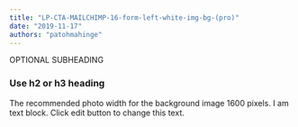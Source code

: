 ```yaml
---
title: "LP-CTA-MAILCHIMP-16-form-left-white-img-bg-(pro)"
date: "2019-11-17"
authors: "patohmahinge"
---
```


OPTIONAL SUBHEADING

### Use h2 or h3 heading

The recommended photo width for the background image 1600 pixels. I am text block. Click edit button to change this text.
